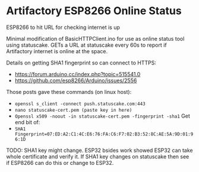 # Artifactory ESP8266 Online Status
ESP8266 to hit URL for checking internet is up


Minimal modification of BasicHTTPClient.ino for use as online status tool using statuscake. GETs a URL at statuscake every 60s to report if Artifactory internet is online at the space.

Details on getting SHA1 fingerprint so can connect to HTTPS:
 * https://forum.arduino.cc/index.php?topic=515541.0
 * https://github.com/esp8266/Arduino/issues/2556

Those posts gave these commands (on linux host):
 * `openssl s_client -connect push.statuscake.com:443`
 * `nano statuscake-cert.pem (paste key in here)`
 * `Openssl x509 -noout -in statuscake-cert.pem -fingerprint -sha1`
Get end bit of:
 * `SHA1 Fingerprint=07:ED:A2:C1:4C:E6:76:FA:C6:F7:02:B3:52:8C:AE:5A:9D:01:96:1D`

TODO: SHA1 key might change. ESP32 bsides work showed ESP32 can take whole certificate and verify it. If SHA1 key changes on statuscake then see if ESP8266 can do this or change to ESP32.
